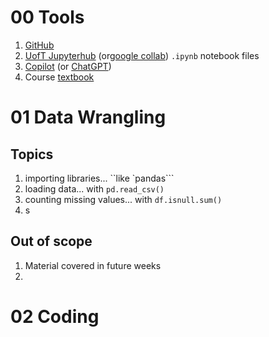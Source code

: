 # 00 Tools
1. [GitHub](https://github.com/pointOfive/STA130_ChatGPT/blob/main/README.md)
2. [UofT Jupyterhub](https://datatools.utoronto.ca) (or[google collab](https://colab.research.google.com/)) `.ipynb` notebook files
3. [Copilot](https://copilot.microsoft.com/) (or [ChatGPT](https://chat.openai.com/))
4. Course [textbook](https://github.com/pointOfive/STA130_ChatGPT/wiki/)

# 01 Data Wrangling
## Topics
1. importing libraries... ``like `pandas```
2. loading data... with `pd.read_csv()`
3. counting missing values... with `df.isnull.sum()`
4. s

## Out of scope
1. Material covered in future weeks
2. 
# 02 Coding
